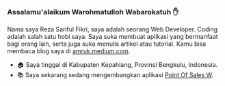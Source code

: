 ### Assalamu'alaikum Warohmatulloh Wabarokatuh :hand:
Nama saya Reza Sariful Fikri, saya adalah seorang Web Developer. Coding adalah salah satu hobi saya. Saya suka membuat aplikasi yang bermanfaat bagi orang lain, serta juga suka menulis artikel atau tutorial. Kamu bisa membaca blog saya di [amruk.medium.com](https://amrukcode.medium.com).

- :house: Saya tinggal di Kabupaten Kepahiang, Provinsi Bengkulu, Indonesia.
- :books: Saya sekarang sedang mengembangkan aplikasi [Point Of Sales W](https://github.com/rezafikkri/Point-Of-Sales-W).
